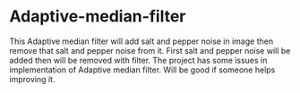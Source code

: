 # Adaptive-median-filter
This Adaptive median filter will add salt and pepper noise in image then remove that salt and pepper noise from it. First salt and pepper noise will be added then will be removed with filter. The project has some issues in implementation of Adaptive median filter. Will be good if someone helps improving it.
